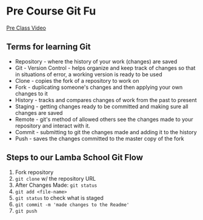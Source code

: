 # Pre Course Git Fu
[Pre Class Video](https://youtu.be/ZihgMcrHOF4)
## Terms for learning Git
 * Repository - where the history of your work (changes) are saved
 * Git - Version Control - helps organize and keep track of changes so that in situations of error, a working version is ready to be used
 * Clone - copies the fork of a repository to work on
 * Fork - duplicating someone's changes and then applying your own changes to it
 * History - tracks and compares changes of work from the past to present
 * Staging - getting changes ready to be committed and making sure all changes are saved
 * Remote - git's method of allowed others see the changes made to your repository and interact with it.
 * Commit - submitting to git the changes made and adding it to the history
 * Push - saves the changes committed to the master copy of the fork

## Steps to our Lamba School Git Flow
1. Fork repository
2. `git clone` w/ the repository URL 
3. After Changes Made: `git status`
4. `git add <file-name>` 
5. `git status` to check what is staged
6. `git commit -m 'made changes to the Readme'`
7. `git push`
